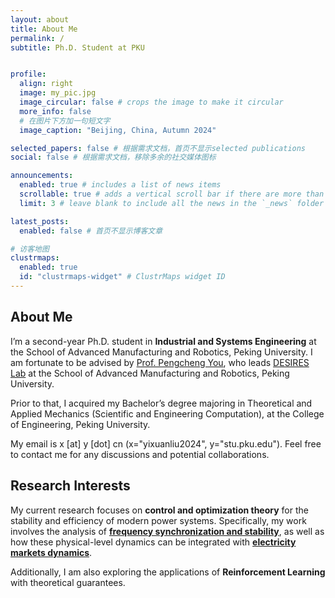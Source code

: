 ```yaml
---
layout: about
title: About Me
permalink: /
subtitle: Ph.D. Student at PKU


profile:
  align: right
  image: my_pic.jpg
  image_circular: false # crops the image to make it circular
  more_info: false
  # 在图片下方加一句短文字
  image_caption: "Beijing, China, Autumn 2024"

selected_papers: false # 根据需求文档，首页不显示selected publications
social: false # 根据需求文档，移除多余的社交媒体图标

announcements:
  enabled: true # includes a list of news items
  scrollable: true # adds a vertical scroll bar if there are more than 3 news items
  limit: 3 # leave blank to include all the news in the `_news` folder

latest_posts:
  enabled: false # 首页不显示博客文章

# 访客地图
clustrmaps:
  enabled: true
  id: "clustrmaps-widget" # ClustrMaps widget ID
---
```


## About Me

I’m a second-year Ph.D. student in **Industrial and Systems Engineering** at the School of Advanced Manufacturing and Robotics, Peking University. I am fortunate to be advised by [Prof. Pengcheng You](https://pengcheng-you.github.io/desires-lab/people.html), who leads [DESIRES Lab](https://pengcheng-you.github.io/desires-lab/) at the School of Advanced Manufacturing and Robotics, Peking University. 

Prior to that, I acquired my Bachelor’s degree majoring in Theoretical and Applied Mechanics (Scientific and Engineering Computation), at the College of Engineering, Peking University. 

My email is x [at] y [dot] cn (x="yixuanliu2024", y="stu.pku.edu"). Feel free to contact me for any discussions and potential collaborations.

## Research Interests
My current research focuses on **control and optimization theory** for the stability and efficiency of modern power systems. Specifically, my work involves the analysis of **[frequency synchronization and stability](https://en.wikipedia.org/wiki/Utility_frequency)**, as well as how these physical-level dynamics can be integrated with **[electricity markets dynamics](https://arxiv.org/abs/2112.05811)**. 

Additionally, I am also exploring the applications of **Reinforcement Learning** with theoretical guarantees. 

<!-- ## Education Background

- **Ph.D. in Industrial and Systems Engineering** - Peking University (2020-2024)
- **M.S. in Artificial Intelligence** - Peking University (2018-2020)  
- **B.S. in Theoretical and Applied Mechanics** - Peking University (2014-2018) -->

<!-- ## Contact

如果您对我的研究感兴趣，或希望进行学术合作，欢迎通过以下方式联系我：

- **邮箱**：liuyixuan@example.com
- **办公室**：计算机学院 A301
- **研究方向讨论**：欢迎预约面谈 -->

<!-- 我很乐意与同行研究者、学生以及对人工智能感兴趣的朋友们交流学术想法和研究心得。 -->


<!-- [def]: https://pengcheng-you.github.io/desires-lab/ -->
